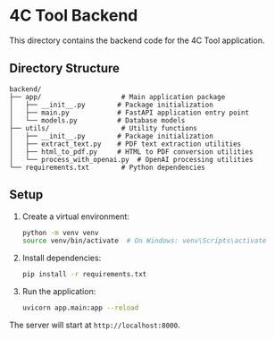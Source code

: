 # 4C Tool Backend

This directory contains the backend code for the 4C Tool application.

## Directory Structure

```
backend/
├── app/                    # Main application package
│   ├── __init__.py        # Package initialization
│   ├── main.py            # FastAPI application entry point
│   └── models.py          # Database models
├── utils/                  # Utility functions
│   ├── __init__.py        # Package initialization
│   ├── extract_text.py    # PDF text extraction utilities
│   ├── html_to_pdf.py     # HTML to PDF conversion utilities
│   └── process_with_openai.py  # OpenAI processing utilities
└── requirements.txt        # Python dependencies
```

## Setup

1. Create a virtual environment:
   ```bash
   python -m venv venv
   source venv/bin/activate  # On Windows: venv\Scripts\activate
   ```

2. Install dependencies:
   ```bash
   pip install -r requirements.txt
   ```

3. Run the application:
   ```bash
   uvicorn app.main:app --reload
   ```

The server will start at `http://localhost:8000`. 
